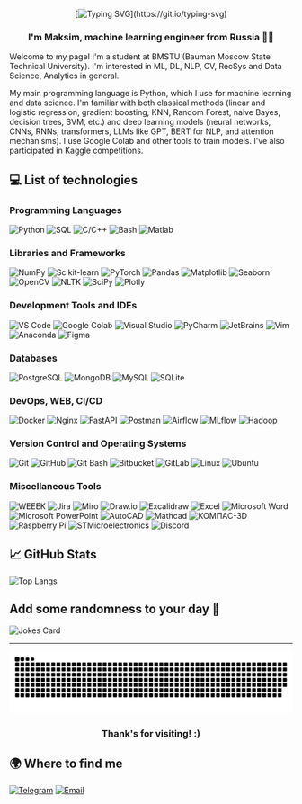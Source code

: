 <div align="center">

[![Typing SVG](https://readme-typing-svg.demolab.com?font=Fira+Code&weight=600&size=36&pause=1000&color=FFFFFF&background=52FF1A00&center=true&vCenter=true&random=false&width=435&lines=Hello%2C+World!)](https://git.io/typing-svg)

### I'm Maksim, machine learning engineer from Russia 🤘🏻

</div>
Welcome to my page! I'm a student at BMSTU (Bauman Moscow State Technical University). I'm interested in ML, DL, NLP, CV, RecSys and Data Science, Analytics in general.

My main programming language is Python, which I use for machine learning and data science. I'm familiar with both classical methods (linear and logistic regression, gradient boosting, KNN, Random Forest, naive Bayes, decision trees, SVM, etc.) and deep learning models (neural networks, CNNs, RNNs, transformers, LLMs like GPT, BERT for NLP, and attention mechanisms). I use Google Colab and other tools to train models. I've also participated in Kaggle competitions.

## 💻 List of technologies

### Programming Languages
![Python](https://img.shields.io/badge/-Python-3776AB?style=flat-square&logo=python&logoColor=white)
![SQL](https://img.shields.io/badge/-SQL-4479A1?style=flat-square&logo=postgresql&logoColor=white)
![C/C++](https://img.shields.io/badge/-C%2FC%2B%2B-00599C?style=flat-square&logo=c%2B%2B&logoColor=white)
![Bash](https://img.shields.io/badge/-Bash-4EAA25?style=flat-square&logo=gnu-bash&logoColor=white)
![Matlab](https://img.shields.io/badge/-Matlab-0076A8?style=flat-square&logo=mathworks&logoColor=white)

### Libraries and Frameworks
![NumPy](https://img.shields.io/badge/-NumPy-013243?style=flat-square&logo=numpy&logoColor=white)
![Scikit-learn](https://img.shields.io/badge/-Scikit--learn-F7931E?style=flat-square&logo=scikit-learn&logoColor=white)
![PyTorch](https://img.shields.io/badge/-PyTorch-EE4C2C?style=flat-square&logo=pytorch&logoColor=white)
![Pandas](https://img.shields.io/badge/-Pandas-150458?style=flat-square&logo=pandas&logoColor=white)
![Matplotlib](https://img.shields.io/badge/-Matplotlib-11557C?style=flat-square&logo=matplotlib&logoColor=white)
![Seaborn](https://img.shields.io/badge/-Seaborn-3776AB?style=flat-square&logo=python&logoColor=white)
![OpenCV](https://img.shields.io/badge/-OpenCV-5C3EE8?style=flat-square&logo=opencv&logoColor=white)
![NLTK](https://img.shields.io/badge/-NLTK-FFD43B?style=flat-square&logo=python&logoColor=white)
![SciPy](https://img.shields.io/badge/-SciPy-8CAAE6?style=flat-square&logo=scipy&logoColor=white)
![Plotly](https://img.shields.io/badge/-Plotly-3F4F75?style=flat-square&logo=plotly&logoColor=white)

### Development Tools and IDEs
![VS Code](https://img.shields.io/badge/-VS%20Code-007ACC?style=flat-square&logo=visualstudiocode&logoColor=white)
![Google Colab](https://img.shields.io/badge/-Google%20Colab-F9AB00?style=flat-square&logo=googlecolab&logoColor=white)
![Visual Studio](https://img.shields.io/badge/-Visual%20Studio-5C2D91?style=flat-square&logo=visualstudio&logoColor=white)
![PyCharm](https://img.shields.io/badge/-PyCharm-000000?style=flat-square&logo=pycharm&logoColor=white)
![JetBrains](https://img.shields.io/badge/-JetBrains-000000?style=flat-square&logo=jetbrains&logoColor=white)
![Vim](https://img.shields.io/badge/-Vim-019733?style=flat-square&logo=vim&logoColor=white)
![Anaconda](https://img.shields.io/badge/-Anaconda-44A833?style=flat-square&logo=anaconda&logoColor=white)
![Figma](https://img.shields.io/badge/-Figma-F24E1E?style=flat-square&logo=figma&logoColor=white)

### Databases
![PostgreSQL](https://img.shields.io/badge/-PostgreSQL-336791?style=flat-square&logo=postgresql&logoColor=white)
![MongoDB](https://img.shields.io/badge/-MongoDB-47A248?style=flat-square&logo=mongodb&logoColor=white)
![MySQL](https://img.shields.io/badge/-MySQL-4479A1?style=flat-square&logo=mysql&logoColor=white)
![SQLite](https://img.shields.io/badge/-SQLite-003B57?style=flat-square&logo=sqlite&logoColor=white)

### DevOps, WEB, CI/CD
![Docker](https://img.shields.io/badge/-Docker-2496ED?style=flat-square&logo=docker&logoColor=white)
![Nginx](https://img.shields.io/badge/-Nginx-009639?style=flat-square&logo=nginx&logoColor=white)
![FastAPI](https://img.shields.io/badge/-FastAPI-009688?style=flat-square&logo=fastapi&logoColor=white)
![Postman](https://img.shields.io/badge/-Postman-FF6C37?style=flat-square&logo=postman&logoColor=white)
![Airflow](https://img.shields.io/badge/-Airflow-017CEE?style=flat-square&logo=apacheairflow&logoColor=white)
![MLflow](https://img.shields.io/badge/-MLflow-0194E2?style=flat-square&logo=mlflow&logoColor=white)
![Hadoop](https://img.shields.io/badge/-Hadoop-66CCFF?style=flat-square&logo=apachehadoop&logoColor=white)

### Version Control and Operating Systems
![Git](https://img.shields.io/badge/-Git-F05032?style=flat-square&logo=git&logoColor=white)
![GitHub](https://img.shields.io/badge/-GitHub-181717?style=flat-square&logo=github&logoColor=white)
![Git Bash](https://img.shields.io/badge/-Git%20Bash-4EAA25?style=flat-square&logo=gnu-bash&logoColor=white)
![Bitbucket](https://img.shields.io/badge/-Bitbucket-0052CC?style=flat-square&logo=bitbucket&logoColor=white)
![GitLab](https://img.shields.io/badge/-GitLab-FC6D26?style=flat-square&logo=gitlab&logoColor=white)
![Linux](https://img.shields.io/badge/-Linux-FCC624?style=flat-square&logo=linux&logoColor=white)
![Ubuntu](https://img.shields.io/badge/-Ubuntu-E95420?style=flat-square&logo=ubuntu&logoColor=white)

### Miscellaneous Tools
![WEEEK](https://img.shields.io/badge/-WEEEK-white?style=flat-square&labelColor=9370DB)
![Jira](https://img.shields.io/badge/-Jira-0052CC?style=flat-square&logo=jira&logoColor=white)
![Miro](https://img.shields.io/badge/-Miro-050038?style=flat-square&logo=miro&logoColor=white)
![Draw.io](https://img.shields.io/badge/-Draw.io-F08705?style=flat-square&logo=draw.io&logoColor=white)
![Excalidraw](https://img.shields.io/badge/-Excalidraw-000000?style=flat-square&logo=excalidraw&logoColor=white)
![Excel](https://img.shields.io/badge/-Excel-217346?style=flat-square&logo=microsoftexcel&logoColor=white)
![Microsoft Word](https://img.shields.io/badge/-Microsoft%20Word-2B579A?style=flat-square&logo=microsoftword&logoColor=white)
![Microsoft PowerPoint](https://img.shields.io/badge/-Microsoft%20PowerPoint-B7472A?style=flat-square&logo=microsoftpowerpoint&logoColor=white)
![AutoCAD](https://img.shields.io/badge/-AutoCAD-0696D7?style=flat-square&logo=autodesk&logoColor=white)
![Mathcad](https://img.shields.io/badge/-Mathcad-0076A8?style=flat-square&logo=mathworks&logoColor=white)
![КОМПАС-3D](https://img.shields.io/badge/-КОМПАС--3D-00599C?style=flat-square&logo=kompas&logoColor=white)
![Raspberry Pi](https://img.shields.io/badge/-Raspberry%20Pi-C51A4A?style=flat-square&logo=raspberrypi&logoColor=white)
![STMicroelectronics](https://img.shields.io/badge/-STMicroelectronics-03234B?style=flat-square&logo=stmicroelectronics&logoColor=white)
![Discord](https://img.shields.io/badge/-Discord-5865F2?style=flat-square&logo=discord&logoColor=white)



## 📈 GitHub Stats

![Top Langs](https://github-readme-stats.vercel.app/api/top-langs/?username=MrMaxbmb&size_weight=0.5&count_weight=0.5&langs_count=8&layout=compact&hide=jupyter%20notebook)

## Add some randomness to your day 🥰
![Jokes Card](https://readme-jokes.vercel.app/api?theme=react)

</div>

<hr>

<!-- Final section -->
<div align="center">
<img src="https://raw.githubusercontent.com/WRDelmanto/WRDelmanto/snake/snake-dark.svg" alt="Snake animation" />

### Thank's for visiting! :)
</div>


## 🌍 Where to find me

[![Telegram](https://img.shields.io/badge/Telegram-2CA5E0?style=for-the-badge&logo=telegram&logoColor=white)](https://t.me/@maxbmb) [![Email](https://img.shields.io/badge/Email-D14836?style=for-the-badge&logo=gmail&logoColor=white)](mailto:bazdrev.max@mail.com)
